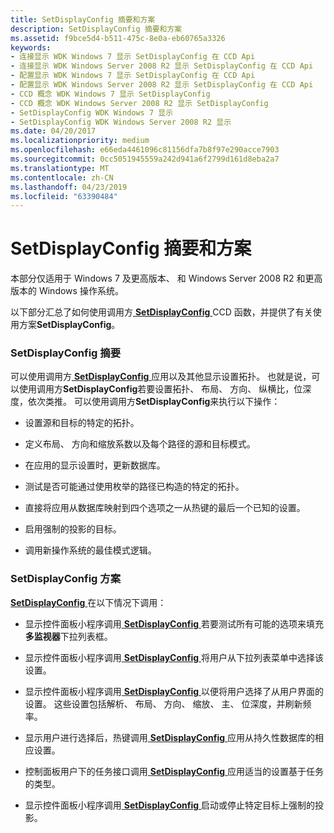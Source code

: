 ```yaml
---
title: SetDisplayConfig 摘要和方案
description: SetDisplayConfig 摘要和方案
ms.assetid: f9bce5d4-b511-475c-8e0a-eb60765a3326
keywords:
- 连接显示 WDK Windows 7 显示 SetDisplayConfig 在 CCD Api
- 连接显示 WDK Windows Server 2008 R2 显示 SetDisplayConfig 在 CCD Api
- 配置显示 WDK Windows 7 显示 SetDisplayConfig 在 CCD Api
- 配置显示 WDK Windows Server 2008 R2 显示 SetDisplayConfig 在 CCD Api
- CCD 概念 WDK Windows 7 显示 SetDisplayConfig
- CCD 概念 WDK Windows Server 2008 R2 显示 SetDisplayConfig
- SetDisplayConfig WDK Windows 7 显示
- SetDisplayConfig WDK Windows Server 2008 R2 显示
ms.date: 04/20/2017
ms.localizationpriority: medium
ms.openlocfilehash: e66eda4461096c81156dfa7b8f97e290acce7903
ms.sourcegitcommit: 0cc5051945559a242d941a6f2799d161d8eba2a7
ms.translationtype: MT
ms.contentlocale: zh-CN
ms.lasthandoff: 04/23/2019
ms.locfileid: "63390484"
---
```

# <a name="setdisplayconfig-summary-and-scenarios"></a>SetDisplayConfig 摘要和方案


本部分仅适用于 Windows 7 及更高版本、 和 Windows Server 2008 R2 和更高版本的 Windows 操作系统。

以下部分汇总了如何使用调用方[ **SetDisplayConfig** ](https://msdn.microsoft.com/library/windows/hardware/ff569533) CCD 函数，并提供了有关使用方案**SetDisplayConfig**。

### <a name="span-idsetdisplayconfigsummaryspanspan-idsetdisplayconfigsummaryspansetdisplayconfig-summary"></a><span id="setdisplayconfig_summary"></span><span id="SETDISPLAYCONFIG_SUMMARY"></span>SetDisplayConfig 摘要

可以使用调用方[ **SetDisplayConfig** ](https://msdn.microsoft.com/library/windows/hardware/ff569533)应用以及其他显示设置拓扑。 也就是说，可以使用调用方**SetDisplayConfig**若要设置拓扑、 布局、 方向、 纵横比，位深度，依次类推。 可以使用调用方**SetDisplayConfig**来执行以下操作：

-   设置源和目标的特定的拓扑。

-   定义布局、 方向和缩放系数以及每个路径的源和目标模式。

-   在应用的显示设置时，更新数据库。

-   测试是否可能通过使用枚举的路径已构造的特定的拓扑。

-   直接将应用从数据库映射到四个选项之一从热键的最后一个已知的设置。

-   启用强制的投影的目标。

-   调用新操作系统的最佳模式逻辑。

### <a name="span-idsetdisplayconfigscenariosspanspan-idsetdisplayconfigscenariosspansetdisplayconfig-scenarios"></a><span id="setdisplayconfig_scenarios"></span><span id="SETDISPLAYCONFIG_SCENARIOS"></span>SetDisplayConfig 方案

[**SetDisplayConfig** ](https://msdn.microsoft.com/library/windows/hardware/ff569533)在以下情况下调用：

-   显示控件面板小程序调用[ **SetDisplayConfig** ](https://msdn.microsoft.com/library/windows/hardware/ff569533)若要测试所有可能的选项来填充**多监视器**下拉列表框。

-   显示控件面板小程序调用[ **SetDisplayConfig** ](https://msdn.microsoft.com/library/windows/hardware/ff569533)将用户从下拉列表菜单中选择该设置。

-   显示控件面板小程序调用[ **SetDisplayConfig** ](https://msdn.microsoft.com/library/windows/hardware/ff569533)以便将用户选择了从用户界面的设置。 这些设置包括解析、 布局、 方向、 缩放、 主、 位深度，并刷新频率。

-   显示用户进行选择后，热键调用[ **SetDisplayConfig** ](https://msdn.microsoft.com/library/windows/hardware/ff569533)应用从持久性数据库的相应设置。

-   控制面板用户下的任务接口调用[ **SetDisplayConfig** ](https://msdn.microsoft.com/library/windows/hardware/ff569533)应用适当的设置基于任务的类型。

-   显示控件面板小程序调用[ **SetDisplayConfig** ](https://msdn.microsoft.com/library/windows/hardware/ff569533)启动或停止特定目标上强制的投影。

 

 





